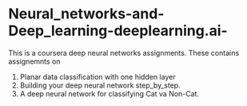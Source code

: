 # Neural_networks-and-Deep_learning-deeplearning.ai-
This is a coursera deep neural networks assignments.
These contains assignemnts on
1) Planar data classification with one hidden layer
2) Building your deep neural network step_by_step.
3) A deep neural network for classifying Cat va Non-Cat.
